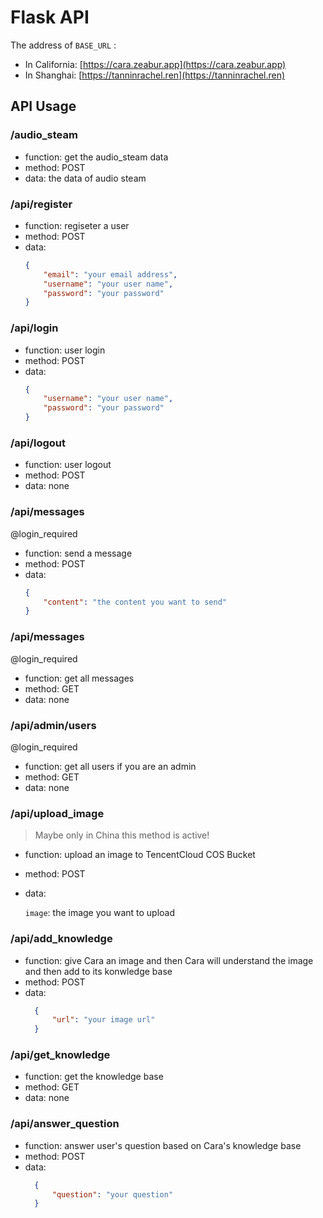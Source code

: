 # Flask API

The address of `BASE_URL` :
* In California: [https://cara.zeabur.app](https://cara.zeabur.app)
* In Shanghai: [https://tanninrachel.ren](https://tanninrachel.ren)

## API Usage

### /audio_steam

* function: get the audio_steam data
* method: POST
* data: the data of audio steam

### /api/register

* function: regiseter a user
* method: POST
* data:
	```json
	{
		"email": "your email address",
		"username": "your user name",
		"password": "your password"
	}
	```

### /api/login

* function: user login
* method: POST
* data:
	```json
	{
		"username": "your user name",
		"password": "your password"
	}
	```

### /api/logout

* function: user logout
* method: POST
* data: none

### /api/messages

@login_required
* function: send a message
* method: POST
* data:
	```json
	{
		"content": "the content you want to send"
	}
	```

### /api/messages

@login_required
* function: get all messages
* method: GET
* data: none

### /api/admin/users

@login_required
* function: get all users if you are an admin
* method: GET
* data: none

### /api/upload_image

> Maybe only in China this method is active!

* function: upload an image to TencentCloud COS Bucket
* method: POST
* data: 
  
	`image`: the image you want to upload

### /api/add_knowledge

* function: give Cara an image and then Cara will understand the image and then add to its konwledge base
* method: POST
* data:
  ```json
	{
		"url": "your image url"
	}

### /api/get_knowledge

* function: get the knowledge base
* method: GET
* data: none

### /api/answer_question

* function: answer user's question based on Cara's knowledge base
* method: POST
* data:
  ```json
	{
		"question": "your question"
	}